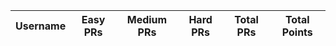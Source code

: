 | Username | Easy PRs | Medium PRs | Hard PRs | Total PRs | Total Points |
|---|---|---|---|---|---| 